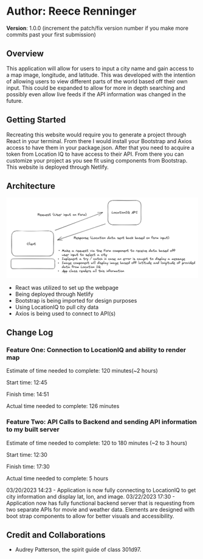 # **Author**: Reece Renninger

**Version**: 1.0.0 (increment the patch/fix version number if you make more commits past your first submission)

## Overview
<!-- Provide a high level overview of what this application is and why you are building it, beyond the fact that it's an assignment for this class. (i.e. What's your problem domain?) -->
This application will allow for users to input a city name and gain access to a map image, longitude, and latitude.  This was developed with the intention of allowing users to view different parts of the world based off their own input.  This could be expanded to allow for more in depth searching and possibly even allow live feeds if the API information was changed in the future.  

## Getting Started
<!-- What are the steps that a user must take in order to build this app on their own machine and get it running? -->
Recreating this website would require you to generate a project through React in your terminal. From there I would install your Bootstrap and Axios access to have them in your package.json.  After that you need to acquire a token from Location IQ to have access to their API.  From there you can customize your project as you see fit using components from Bootstrap.  This website is deployed through Netlify.  

## Architecture
<!-- Provide a detailed description of the application design. What technologies (languages, libraries, etc) you're using, and any other relevant design information. -->
![Alt text](src/img/WRRC-lab06.png)

- React was utilized to set up the webpage
- Being deployed through Netlify
- Bootstrap is being imported for design purposes
- Using LocationIQ to pull city data
- Axios is being used to connect to API(s)

## Change Log

### Feature One: Connection to LocationIQ and ability to render map

Estimate of time needed to complete: 120 minutes(~2 hours)

Start time: 12:45

Finish time: 14:51

Actual time needed to complete: 126 minutes

### Feature Two: API Calls to Backend and sending API information to my built server

Estimate of time needed to complete: 120 to 180 minutes (~2 to 3 hours)

Start time: 12:30

Finish time: 17:30

Actual time needed to complete: 5 hours

03/20/2023 14:23 - Application is now fully connecting to LocationIQ to get city information and display lat, lon, and image.
03/22/2023 17:30 - Application now has fully functional backend server that is requesting from two separate APIs for movie and weather data. Elements are designed with boot strap components to allow for better visuals and accessibility.
<!-- Use this area to document the iterative changes made to your application as each feature is successfully implemented. Use time stamps. Here's an example:

01-01-2001 4:59pm - Application now has a fully-functional express server, with a GET route for the location resource. -->

## Credit and Collaborations

- Audrey Patterson, the spirit guide of class 301d97.
<!-- Give credit (and a link) to other people or resources that helped you build this application. -->
